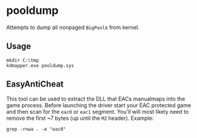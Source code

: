 # pooldump
Attempts to dump all nonpaged `BigPool`s from kernel.

## Usage
```shell
mkdir C:\tmp
kdmapper.exe pooldump.sys
```

## EasyAntiCheat
This tool can be used to extract the DLL that EACs manualmaps into the game process. Before launching the driver start your EAC protected game and then scan for the `eac0` or `eac1` segment. You'll will most likely need to remove the first ~7 bytes (up until the `MZ` header). Example:
```shell
grep -rnwa . -e "eac0"
```
